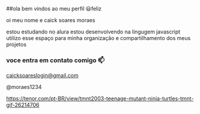##ola bem vindos ao meu perfil 😃feliz

oi meu nome e caick soares moraes

estou estudando no alura
estou desenvolvendo na lingugem javascript
utilizo esse espaço para minha organização e compartilhamento dos meus projetos

### voce entra em contato comigo 📫

caicksoareslogin@gmail.com

@moraes1234


https://tenor.com/pt-BR/view/tmnt2003-teenage-mutant-ninja-turtles-tmnt-gif-26214706
